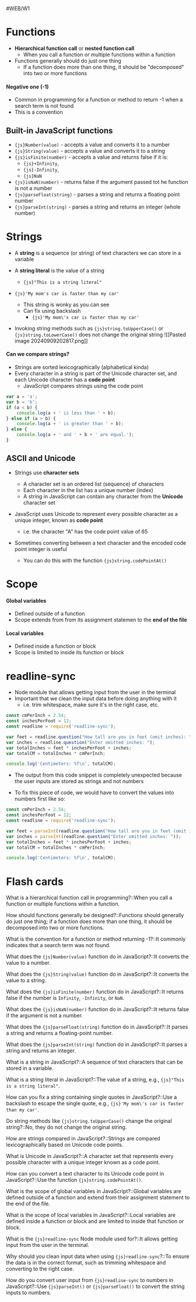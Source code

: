 #WEB/W1
# Functions 

- **Hierarchical function call** or **nested function call**
	- When you call a function or multiple functions within a function
- Functions generally should do just one thing
	- If a function does more than one thing, it should be "decomposed" into two or more functions

#### Negative one (-1)

- Common in programming for a function or method to return -1 when a search term is not found
- This is a convention

## Built-in JavaScript functions

- `{js}Number(value)` - accepts a value and converts it to a number
- `{js}String(value)` - accepts a value and converts it to a string
- `{js}isFinite(number)` - accepts a value and returns false if it is:
	- `{js}+Infinity`,
	- `{js}-Infinity`,
	- `{js}NaN`
- `{js}isNaN(number)` - returns false if the argument passed tot he function is not a number
- `{js}parseFloat(string)` - parses a string and returns a floating point number
- `{js}parseInt(string)` - parses a string and returns an integer (whole number)

# Strings

- A **string** is a sequence (or string) of text characters we can store in a variable
- A **string literal** is the value of a string
	- `{js}"This is a string literal"`

- `{js}'My mom's car is faster than my car'`
	- This string is wonky as you can see
	- Can fix using backslash
		- `{js}'My mom\'s car is faster than my car'`

- Invoking string methods such as `{js}string.toUpperCase()` or `{js}string.toLowerCase()` does not change the original string
 ![[Pasted image 20240909202817.png]]

#### Can we compare strings?

- Strings are sorted lexicographically (alphabetical kinda)
- Every character in a string is part of the Unicode character set, and each Unicode character has a **code point**
	- JavaScript compares strings using the code point
```js
var a = 'a';  
var b = 'b’;  
if (a < b) {  
	console.log(a + ' is less than ' + b);  
} else if (a > b) {  
	console.log(a + ' is greater than ' + b);  
} else {  
	console.log(a + ' and ' + b + ' are equal.');  
}
```
## ASCII and Unicode

-  Strings use **character sets**
	- A character set is an ordered list (sequence) of characters
	- Each character in the list has a unique number (index)
	- A string in JavaScript can contain any character from the **Unicode** character set

- JavaScript uses Unicode to represent every possible character as a unique integer, known as **code point**
	- i.e. the character "A" has the code point value of 65
- Sometimes converting between a text character and the encoded code point integer is useful
	- You can do this with the function `{js}string.codePointAt()`

# Scope

#### Global variables

- Defined outside of a function
- Scope extends from from its assignment statemen to the **end of the file**

#### Local variables

- Defined inside a function or block
- Scope is limited to inside its function or block

# readline-sync

- Node module that allows getting input from the user in the terminal
- Important that we clean the input data before doing anything with it
	- i.e. trim whitespace, make sure it's in the right case, etc.
```js
const cmPerInch = 2.54;
const inchesPerFoot = 12;
const readline = require('readline-sync');

var feet = readline.question("How tall are you in feet (omit inches): ");
var inches = readline.question("Enter omitted inches: ");
var totalInches = feet * inchesPerFoot + inches;
var totalCM = totalInches * cmPerInch;

console.log('Centimeters: %f\n', totalCM);
```
- The output from this code snippet is completely unexpected because the user inputs are stored as strings and not numbers

- To fix this piece of code, we would have to convert the values into numbers first like so:
```js
const cmPerInch = 2.54;
const inchesPerFoot = 12;
const readline = require('readline-sync');

var feet = parseInt(readline.question("How tall are you in feet (omit inches): "));
var inches = parseInt(readline.question("Enter omitted inches: "));
var totalInches = feet * inchesPerFoot + inches;
var totalCM = totalInches * cmPerInch;

console.log('Centimeters: %f\n', totalCM);
```




# Flash cards

What is a hierarchical function call in programming?::When you call a function or multiple functions within a function.

How should functions generally be designed?::Functions should generally do just one thing; if a function does more than one thing, it should be decomposed into two or more functions.

What is the convention for a function or method returning -1?::It commonly indicates that a search term was not found.

What does the `{js}Number(value)` function do in JavaScript?::It converts the value to a number.

What does the `{js}String(value)` function do in JavaScript?::It converts the value to a string.

What does the `{js}isFinite(number)` function do in JavaScript?::It returns false if the number is `Infinity`, `-Infinity`, or `NaN`.

What does the `{js}isNaN(number)` function do in JavaScript?::It returns false if the argument is not a number.

What does the `{js}parseFloat(string)` function do in JavaScript?::It parses a string and returns a floating-point number.

What does the `{js}parseInt(string)` function do in JavaScript?::It parses a string and returns an integer.

What is a string in JavaScript?::A sequence of text characters that can be stored in a variable.

What is a string literal in JavaScript?::The value of a string, e.g., `{js}"This is a string literal"`.

How can you fix a string containing single quotes in JavaScript?::Use a backslash to escape the single quote, e.g., `{js}'My mom\'s car is faster than my car'`.

Do string methods like `{js}string.toUpperCase()` change the original string?::No, they do not change the original string.

How are strings compared in JavaScript?::Strings are compared lexicographically based on Unicode code points.

What is Unicode in JavaScript?::A character set that represents every possible character with a unique integer known as a code point.

How can you convert a text character to its Unicode code point in JavaScript?::Use the function `{js}string.codePointAt()`.

What is the scope of global variables in JavaScript?::Global variables are defined outside of a function and extend from their assignment statement to the end of the file.

What is the scope of local variables in JavaScript?::Local variables are defined inside a function or block and are limited to inside that function or block.

What is the `{js}readline-sync` Node module used for?::It allows getting input from the user in the terminal.

Why should you clean input data when using `{js}readline-sync`?::To ensure the data is in the correct format, such as trimming whitespace and converting to the right case.

How do you convert user input from `{js}readline-sync` to numbers in JavaScript?::Use `{js}parseInt()` or `{js}parseFloat()` to convert the string inputs to numbers.